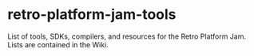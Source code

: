 # retro-platform-jam-tools
List of tools, SDKs, compilers, and resources for the Retro Platform Jam.
Lists are contained in the Wiki.
